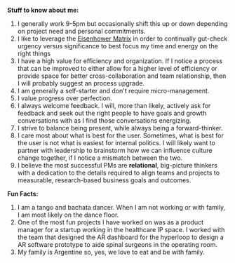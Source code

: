 **Stuff to know about me:**
 
   1. I generally work 9-5pm but occasionally shift this up or down depending on project need and personal commitments.
   2. I like to leverage the [Eisenhower Matrix](https://www.eisenhower.me/eisenhower-matrix/) in order to continually gut-check urgency versus significance to best focus my time and energy on the right things
   3. I have a high value for efficiency and organization. If I notice a process that can be improved to either allow for a higher level of efficiency or provide space for better cross-collaboration and team relationship, then I will probably suggest an process upgrade. 
   4. I am generally a self-starter and don't require micro-management. 
   5. I value progress over perfection. 
   6. I always welcome feedback. I will, more than likely, actively ask for feedback and seek out the right people to have goals and growth conversations with as I find those conversations energizing. 
   7. I strive to balance being present, while always being a forward-thinker. 
   8. I care most about what is best for the user. Sometimes, what is best for the user is not what is easiest for internal politics. I will likely want to partner with leadership to brainstorm how we can influence culture change together, if I notice a mismatch between the two. 
   9. I believe the most successful PMs are **relational**, big-picture thinkers with a dedication to the details required to align teams and projects to measurable, research-based business goals and outcomes.


**Fun Facts:**   
   1. I am a tango and bachata dancer. When I am not working or with family, I am most likely on the dance floor. 
   2. One of the most fun projects I have worked on was as a product manager for a startup working in the healthcare IP space. I worked with the team that designed the AR dashboard for the hyperloop to design a AR software prototype to aide spinal surgeons in the operating room. 
   3. My family is Argentine so, yes, we love to eat and be with family. 
